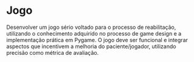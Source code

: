 # Jogo
Desenvolver um jogo sério voltado para o processo de reabilitação, utilizando o conhecimento adquirido no processo de game design e a implementação prática em Pygame. O jogo deve ser funcional e integrar aspectos que incentivem a melhoria do paciente/jogador, utilizando precisão como métrica de avaliação.
